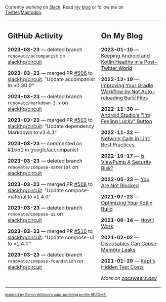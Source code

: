 Currently working on [Slack](https://slack.com/). Read [my blog](https://zacsweers.dev/) or follow me on [Twitter](https://twitter.com/ZacSweers)/[Mastodon](https://hachyderm.io/@ZacSweers).

<table><tr><td valign="top" width="60%">

## GitHub Activity
<!-- githubActivity starts -->
**2023-03-23** — deleted branch `renovate/accompanist` on [slackhq/circuit](https://github.com/slackhq/circuit)

**2023-03-23** — merged PR [#506](https://github.com/slackhq/circuit/pull/506) to [slackhq/circuit](https://github.com/slackhq/circuit): "Update accompanist to v0.30.0"

**2023-03-23** — deleted branch `renovate/markdown-3.x` on [slackhq/circuit](https://github.com/slackhq/circuit)

**2023-03-23** — merged PR [#503](https://github.com/slackhq/circuit/pull/503) to [slackhq/circuit](https://github.com/slackhq/circuit): "Update dependency Markdown to v3.4.3"

**2023-03-23** — commented on [#1551](https://github.com/google/accompanist/issues/1551#issuecomment-1482134712) in [google/accompanist](https://github.com/google/accompanist)

**2023-03-23** — deleted branch `renovate/compose-material` on [slackhq/circuit](https://github.com/slackhq/circuit)

**2023-03-23** — merged PR [#508](https://github.com/slackhq/circuit/pull/508) to [slackhq/circuit](https://github.com/slackhq/circuit): "Update compose-material to v1.4.0"

**2023-03-23** — deleted branch `renovate/compose-ui` on [slackhq/circuit](https://github.com/slackhq/circuit)

**2023-03-23** — merged PR [#510](https://github.com/slackhq/circuit/pull/510) to [slackhq/circuit](https://github.com/slackhq/circuit): "Update compose-ui to v1.4.0"

**2023-03-23** — deleted branch `renovate/compose-foundation` on [slackhq/circuit](https://github.com/slackhq/circuit)
<!-- githubActivity ends -->
</td><td valign="top" width="40%">

## On My Blog
<!-- blog starts -->
**2023-01-10** — [Keeping Android and Kotlin Healthy in a Post-Twitter World](https://www.zacsweers.dev/keeping-android-healthy/)

**2022-12-19** — [Improving Your Gradle Workflow by Not Auto-reloading Build Files](https://www.zacsweers.dev/improving-your-workflow-by-not-auto-reloading-build-files/)

**2022-11-30** — [Android Studio's "I'm Feeling Lucky" Button](https://www.zacsweers.dev/android-studios-im-feeling-lucky-button/)

**2022-11-22** — [Network Calls in Lint: Best Practices](https://www.zacsweers.dev/network-calls-in-lint-best-practices/)

**2022-10-17** — [Is ViewPump A Security Risk?](https://www.zacsweers.dev/is-viewpump-a-security-risk/)

**2022-05-23** — [You Are Not Blocked](https://www.zacsweers.dev/you-are-not-blocked/)

**2021-07-23** — [Optimizing Your Kotlin Build](https://www.zacsweers.dev/optimizing-your-kotlin-build/)

**2021-06-14** — [How I Work](https://www.zacsweers.dev/how-i-work/)

**2021-02-02** — [Disposables Can Cause Memory Leaks](https://www.zacsweers.dev/disposables-can-cause-memory-leaks/)

**2021-01-29** — [Kapt's Hidden Test Costs](https://www.zacsweers.dev/kapts-hidden-test-costs/)
<!-- blog ends -->
_More on [zacsweers.dev](https://zacsweers.dev/)_
</td></tr></table>

<sub><a href="https://simonwillison.net/2020/Jul/10/self-updating-profile-readme/">Inspired by Simon Willison's auto-updating profile README.</a></sub>